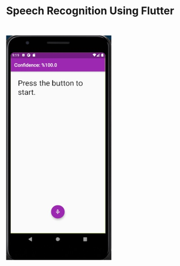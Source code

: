 # Speech Recognition Using Flutter

<br/>

![Recognition Speech App](https://github.com/HussamAlHunaiti/Flutter-recognition-speech/blob/master/assets/images/speech-recognition.jpg?raw=true)
